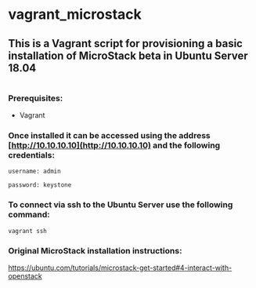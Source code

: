 # vagrant_microstack

## This is a Vagrant script for provisioning a basic installation of MicroStack beta in Ubuntu Server 18.04

#

### Prerequisites:
* Vagrant

### Once installed it can be accessed using the address [http://10.10.10.10](http://10.10.10.10) and the following credentials:


```username: admin```

```password: keystone```

### To connect via **ssh** to the Ubuntu Server use the following command:

```vagrant ssh```

### Original MicroStack installation instructions:
https://ubuntu.com/tutorials/microstack-get-started#4-interact-with-openstack
